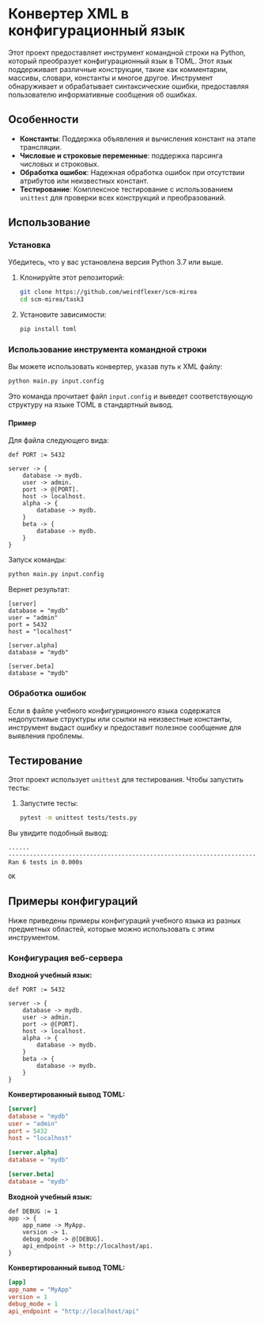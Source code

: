 
# Конвертер XML в конфигурационный язык

Этот проект предоставляет инструмент командной строки на Python, который преобразует конфигурационный язык в TOML. Этот язык поддерживает различные конструкции, такие как комментарии, массивы, словари, константы и многое другое. Инструмент обнаруживает и обрабатывает синтаксические ошибки, предоставляя пользователю информативные сообщения об ошибках.

## Особенности

- **Константы**: Поддержка объявления и вычисления констант на этапе трансляции.
- **Числовые и строковые переменные**: поддержка парсинга числовых и строковых.
- **Обработка ошибок**: Надежная обработка ошибок при отсутствии атрибутов или неизвестных констант.
- **Тестирование**: Комплексное тестирование с использованием `unittest` для проверки всех конструкций и преобразований.

## Использование

### Установка

Убедитесь, что у вас установлена версия Python 3.7 или выше.

1. Клонируйте этот репозиторий:

    ```bash
    git clone https://github.com/weirdflexer/scm-mirea
    cd scm-mirea/task3
    ```

2. Установите зависимости:

    ```bash
    pip install toml
    ```

### Использование инструмента командной строки

Вы можете использовать конвертер, указав путь к XML файлу:

```bash
python main.py input.config
```

Это команда прочитает файл `input.config` и выведет соответствующую структуру на языке TOML в стандартный вывод.

#### Пример

Для файла следующего вида:

```
def PORT := 5432

server -> {
    database -> mydb.
    user -> admin.
    port -> @[PORT].
    host -> localhost.
    alpha -> {
        database -> mydb.
    }
    beta -> {
        database -> mydb.
    }
}
```

Запуск команды:

```bash
python main.py input.config
```

Вернет результат:

```plaintext
[server]
database = "mydb"
user = "admin"
port = 5432
host = "localhost"

[server.alpha]
database = "mydb"

[server.beta]
database = "mydb"
```

### Обработка ошибок

Если в файле учебного конфигуриционного языка содержатся недопустимые структуры или ссылки на неизвестные константы, инструмент выдаст ошибку и предоставит полезное сообщение для выявления проблемы.

## Тестирование

Этот проект использует `unittest` для тестирования. Чтобы запустить тесты:

1. Запустите тесты:

    ```bash
    pytest -m unittest tests/tests.py
    ```

Вы увидите подобный вывод:

```bash
......
----------------------------------------------------------------------
Ran 6 tests in 0.000s

OK
```

## Примеры конфигураций

Ниже приведены примеры конфигураций учебного языка из разных предметных областей, которые можно использовать с этим инструментом.

### Конфигурация веб-сервера

**Входной учебный язык:**

```
def PORT := 5432

server -> {
    database -> mydb.
    user -> admin.
    port -> @[PORT].
    host -> localhost.
    alpha -> {
        database -> mydb.
    }
    beta -> {
        database -> mydb.
    }
}
```

**Конвертированный вывод TOML:**

```toml
[server]
database = "mydb"
user = "admin"
port = 5432
host = "localhost"

[server.alpha]
database = "mydb"

[server.beta]
database = "mydb"
```
**Входной учебный язык:**

```
def DEBUG := 1
app -> {
    app_name -> MyApp.
    version -> 1.
    debug_mode -> @[DEBUG].
    api_endpoint -> http://localhost/api.
}
```

**Конвертированный вывод TOML:**

```toml
[app]
app_name = "MyApp"
version = 1
debug_mode = 1
api_endpoint = "http://localhost/api"
```
